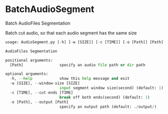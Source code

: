 # BatchAudioSegment
Batch AudioFiles Segmentation

Batch cut audio, so that each audio segment has the same size

```python
usage: AudioSegment.py [-h] [-w [SIZE]] [-c [TIME]] [-o [Path]] [Path]

AudioFiles Segmentation

positional arguments:
  [Path]                specify an audio file path or dir path

optional arguments:
  -h, --help            show this help message and exit
  -w [SIZE], --window-size [SIZE]
                        input segment window size(second) (default: 1)
  -c [TIME], --cut-ends [TIME]
                        break off both ends(second) (default: 1)
  -o [Path], --output [Path]
                        specify an output path (default: ./output/)
```
